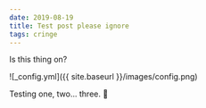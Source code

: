 ```yaml
---
date: 2019-08-19
title: Test post please ignore
tags: cringe
---
```


Is this thing on?

![_config.yml]({{ site.baseurl }}/images/config.png)

Testing one, two... three. :microphone:
